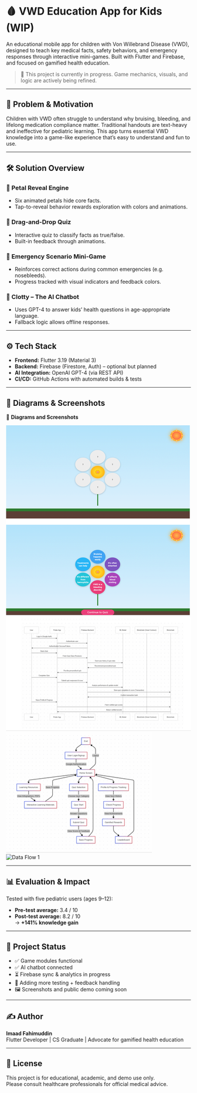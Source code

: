 # 🩸 VWD Education App for Kids (WIP)

An educational mobile app for children with Von Willebrand Disease (VWD), designed to teach key medical facts, safety behaviors, and emergency responses through interactive mini-games. Built with Flutter and Firebase, and focused on gamified health education.

> 🚧 This project is currently in progress. Game mechanics, visuals, and logic are actively being refined.

---

## 🎯 Problem & Motivation

Children with VWD often struggle to understand why bruising, bleeding, and lifelong medication compliance matter. Traditional handouts are text-heavy and ineffective for pediatric learning. This app turns essential VWD knowledge into a game-like experience that’s easy to understand and fun to use.

---

## 🛠️ Solution Overview

### 🧩 Petal Reveal Engine
- Six animated petals hide core facts.
- Tap-to-reveal behavior rewards exploration with colors and animations.

### 🧠 Drag-and-Drop Quiz
- Interactive quiz to classify facts as true/false.
- Built-in feedback through animations.

### 🚨 Emergency Scenario Mini-Game
- Reinforces correct actions during common emergencies (e.g. nosebleeds).
- Progress tracked with visual indicators and feedback colors.

### 🤖 Clotty – The AI Chatbot
- Uses GPT-4 to answer kids’ health questions in age-appropriate language.
- Fallback logic allows offline responses.

---

## ⚙️ Tech Stack

- **Frontend:** Flutter 3.19 (Material 3)
- **Backend:** Firebase (Firestore, Auth) – optional but planned
- **AI Integration:** OpenAI GPT-4 (via REST API)
- **CI/CD:** GitHub Actions with automated builds & tests

---

## 📐 Diagrams & Screenshots

📸 **Diagrams and Screenshots**    

![Data Flow 4](assets/DataFlow4.png)  
![Data Flow 3](assets/DataFlow3.png)  
![Data Flow 2](assets/DataFlow2.png)  
![Data Flow 1](assets/DataFlow1.png)



---

## 📊 Evaluation & Impact

Tested with five pediatric users (ages 9–12):
- **Pre-test average:** 3.4 / 10
- **Post-test average:** 8.2 / 10  
→ **+141% knowledge gain**

---

## 🚀 Project Status

- ✅ Game modules functional
- ✅ AI chatbot connected
- ⏳ Firebase sync & analytics in progress
- 🧪 Adding more testing + feedback handling
- 🖼️ Screenshots and public demo coming soon

---

## ✍️ Author

**Imaad Fahimuddin**  
Flutter Developer | CS Graduate | Advocate for gamified health education

---

## 📜 License

This project is for educational, academic, and demo use only.  
Please consult healthcare professionals for official medical advice.
